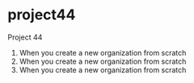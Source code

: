 # project44
Project 44
1. When you create a new organization from scratch
2. When you create a new organization from scratch
3. When you create a new organization from scratch
